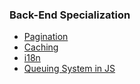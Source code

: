 ### Back-End Specialization

- [Pagination](https://github.com/iAdamo/alx-backend/tree/main/0x00-pagination)
- [Caching](https://github.com/iAdamo/alx-backend/tree/main/0x01-caching)
- [i18n](https://github.com/iAdamo/alx-backend/tree/main/0x02-i18n)
- [Queuing System in JS](https://github.com/iAdamo/alx-backend/tree/main/0x03-queuing_system_in_js)
